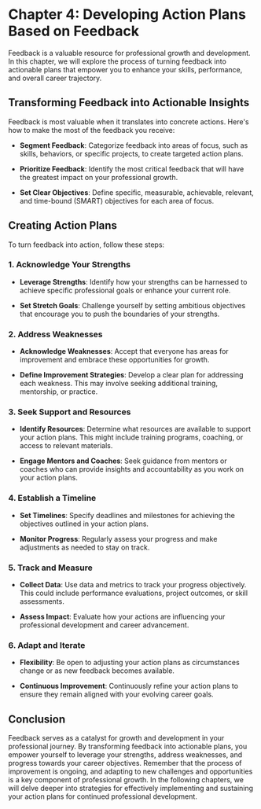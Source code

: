 Chapter 4: Developing Action Plans Based on Feedback
====================================================

Feedback is a valuable resource for professional growth and development. In this chapter, we will explore the process of turning feedback into actionable plans that empower you to enhance your skills, performance, and overall career trajectory.

**Transforming Feedback into Actionable Insights**
--------------------------------------------------

Feedback is most valuable when it translates into concrete actions. Here's how to make the most of the feedback you receive:

* **Segment Feedback**: Categorize feedback into areas of focus, such as skills, behaviors, or specific projects, to create targeted action plans.

* **Prioritize Feedback**: Identify the most critical feedback that will have the greatest impact on your professional growth.

* **Set Clear Objectives**: Define specific, measurable, achievable, relevant, and time-bound (SMART) objectives for each area of focus.

**Creating Action Plans**
-------------------------

To turn feedback into action, follow these steps:

### 1. Acknowledge Your Strengths

* **Leverage Strengths**: Identify how your strengths can be harnessed to achieve specific professional goals or enhance your current role.

* **Set Stretch Goals**: Challenge yourself by setting ambitious objectives that encourage you to push the boundaries of your strengths.

### 2. Address Weaknesses

* **Acknowledge Weaknesses**: Accept that everyone has areas for improvement and embrace these opportunities for growth.

* **Define Improvement Strategies**: Develop a clear plan for addressing each weakness. This may involve seeking additional training, mentorship, or practice.

### 3. Seek Support and Resources

* **Identify Resources**: Determine what resources are available to support your action plans. This might include training programs, coaching, or access to relevant materials.

* **Engage Mentors and Coaches**: Seek guidance from mentors or coaches who can provide insights and accountability as you work on your action plans.

### 4. Establish a Timeline

* **Set Timelines**: Specify deadlines and milestones for achieving the objectives outlined in your action plans.

* **Monitor Progress**: Regularly assess your progress and make adjustments as needed to stay on track.

### 5. Track and Measure

* **Collect Data**: Use data and metrics to track your progress objectively. This could include performance evaluations, project outcomes, or skill assessments.

* **Assess Impact**: Evaluate how your actions are influencing your professional development and career advancement.

### 6. Adapt and Iterate

* **Flexibility**: Be open to adjusting your action plans as circumstances change or as new feedback becomes available.

* **Continuous Improvement**: Continuously refine your action plans to ensure they remain aligned with your evolving career goals.

**Conclusion**
--------------

Feedback serves as a catalyst for growth and development in your professional journey. By transforming feedback into actionable plans, you empower yourself to leverage your strengths, address weaknesses, and progress towards your career objectives. Remember that the process of improvement is ongoing, and adapting to new challenges and opportunities is a key component of professional growth. In the following chapters, we will delve deeper into strategies for effectively implementing and sustaining your action plans for continued professional development.
